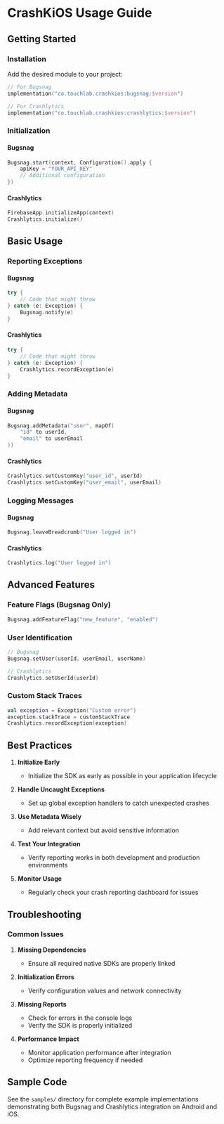 # CrashKiOS Usage Guide

## Getting Started

### Installation
Add the desired module to your project:

```kotlin
// For Bugsnag
implementation("co.touchlab.crashkios:bugsnag:$version")

// For Crashlytics
implementation("co.touchlab.crashkios:crashlytics:$version")
```

### Initialization

#### Bugsnag
```kotlin
Bugsnag.start(context, Configuration().apply {
    apiKey = "YOUR_API_KEY"
    // Additional configuration
})
```

#### Crashlytics
```kotlin
FirebaseApp.initializeApp(context)
Crashlytics.initialize()
```

## Basic Usage

### Reporting Exceptions

#### Bugsnag
```kotlin
try {
    // Code that might throw
} catch (e: Exception) {
    Bugsnag.notify(e)
}
```

#### Crashlytics
```kotlin
try {
    // Code that might throw
} catch (e: Exception) {
    Crashlytics.recordException(e)
}
```

### Adding Metadata

#### Bugsnag
```kotlin
Bugsnag.addMetadata("user", mapOf(
    "id" to userId,
    "email" to userEmail
))
```

#### Crashlytics
```kotlin
Crashlytics.setCustomKey("user_id", userId)
Crashlytics.setCustomKey("user_email", userEmail)
```

### Logging Messages

#### Bugsnag
```kotlin
Bugsnag.leaveBreadcrumb("User logged in")
```

#### Crashlytics
```kotlin
Crashlytics.log("User logged in")
```

## Advanced Features

### Feature Flags (Bugsnag Only)
```kotlin
Bugsnag.addFeatureFlag("new_feature", "enabled")
```

### User Identification
```kotlin
// Bugsnag
Bugsnag.setUser(userId, userEmail, userName)

// Crashlytics
Crashlytics.setUserId(userId)
```

### Custom Stack Traces
```kotlin
val exception = Exception("Custom error")
exception.stackTrace = customStackTrace
Crashlytics.recordException(exception)
```

## Best Practices

1. **Initialize Early**
   - Initialize the SDK as early as possible in your application lifecycle

2. **Handle Uncaught Exceptions**
   - Set up global exception handlers to catch unexpected crashes

3. **Use Metadata Wisely**
   - Add relevant context but avoid sensitive information

4. **Test Your Integration**
   - Verify reporting works in both development and production environments

5. **Monitor Usage**
   - Regularly check your crash reporting dashboard for issues

## Troubleshooting

### Common Issues

1. **Missing Dependencies**
   - Ensure all required native SDKs are properly linked

2. **Initialization Errors**
   - Verify configuration values and network connectivity

3. **Missing Reports**
   - Check for errors in the console logs
   - Verify the SDK is properly initialized

4. **Performance Impact**
   - Monitor application performance after integration
   - Optimize reporting frequency if needed

## Sample Code

See the `samples/` directory for complete example implementations demonstrating both Bugsnag and Crashlytics integration on Android and iOS.
